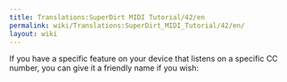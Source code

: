 ```yaml
---
title: Translations:SuperDirt MIDI Tutorial/42/en
permalink: wiki/Translations:SuperDirt_MIDI_Tutorial/42/en/
layout: wiki
---
```


If you have a specific feature on your device that listens on a specific
CC number, you can give it a friendly name if you wish:

